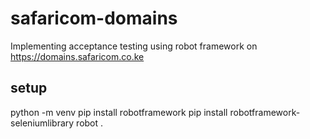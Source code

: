 # safaricom-domains
Implementing acceptance testing using robot framework on https://domains.safaricom.co.ke

## setup
python -m venv <path>
pip install robotframework
pip install robotframework-seleniumlibrary
robot .